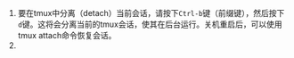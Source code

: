 1. 要在tmux中分离（detach）当前会话，请按下`Ctrl-b`键（前缀键），然后按下`d`键。这将会分离当前的tmux会话，使其在后台运行。关机重启后，可以使用tmux attach命令恢复会话。
2. 

